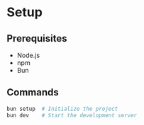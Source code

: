 # Setup

## Prerequisites

- Node.js
- npm
- Bun

## Commands

```bash
bun setup  # Initialize the project
bun dev    # Start the development server

